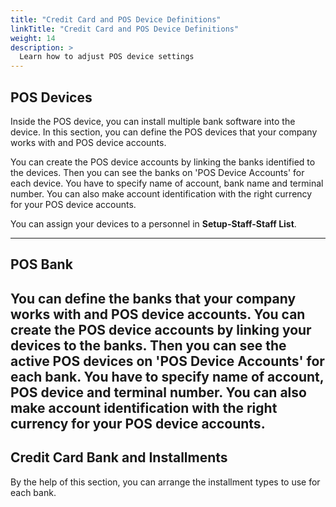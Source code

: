 ```yaml
---
title: "Credit Card and POS Device Definitions"
linkTitle: "Credit Card and POS Device Definitions"
weight: 14
description: >
  Learn how to adjust POS device settings
---
```



## POS Devices

Inside the POS device, you can install multiple bank software into the device. In this section, you can define the POS devices that your company works with and POS device accounts.

You can create the POS device accounts by linking the banks identified to the devices. Then you can see the banks on 'POS Device Accounts' for each device. You have to specify name of account, bank name and terminal number. You can also make account identification with the right currency for your POS device accounts.

You can assign your devices to a personnel in **Setup-Staff-Staff List**.

---

## POS Bank

You can define the banks that your company works with and POS device accounts.
You can create the POS device accounts by linking your devices to the banks. Then you can see the active POS devices on 'POS Device Accounts' for each bank. You have to specify name of account, POS device and terminal number. You can also make account identification with the right currency for your POS device accounts.
---
## Credit Card Bank and Installments

By the help of this section, you can arrange the installment types to use for each bank.
